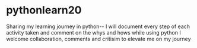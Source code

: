 # pythonlearn20
Sharing my learning journey in python--
I will document every step of each activity taken and comment on the whys and hows while using python
I welcome collaboration, comments and critisim to elevate me on my journey
